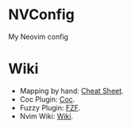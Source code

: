 # NVConfig
My Neovim config

# Wiki
- Mapping by hand: [Cheat Sheet](wiki/cheatsheet.md).
- Coc Plugin: [Coc](wiki/coc.md).
- Fuzzy Plugin: [FZF](fzf.md).
- Nvim Wiki: [Wiki](wiki/wiki.md).
